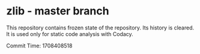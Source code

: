 # zlib - master branch

This repository contains frozen state of the repository.
Its history is cleared. It is used only for static code
analysis with Codacy.

Commit Time: 1708408518
